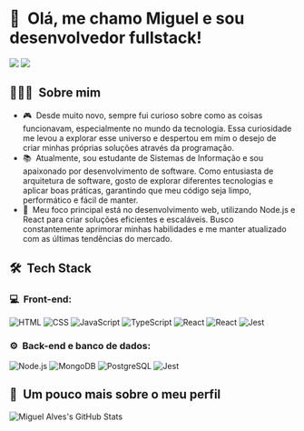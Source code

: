 <h1>👋 &nbsp;Olá, me chamo Miguel e sou desenvolvedor fullstack!</h1>

<a href="https://www.linkedin.com/in/miguel-alvess/"><img src="https://img.shields.io/badge/-Miguel%20Alves-0077B5?style=flat-square&logo=Linkedin&logoColor=white"/></a>
<a href="mailto:miguellalvesiqueira@gmail.com"><img src="https://img.shields.io/badge/-miguellalvesiqueira@gmail.com-D14836?style=flat-square&logo=Gmail&logoColor=white"/></a>

</p>

<h2> 👨🏻‍💻 &nbsp;Sobre mim</h2>

- 🎮 &nbsp;Desde muito novo, sempre fui curioso sobre como as coisas funcionavam, especialmente no mundo da tecnologia. Essa curiosidade me levou a explorar esse universo e despertou em mim o desejo de criar minhas próprias soluções através da programação.
- 📚 &nbsp;Atualmente, sou estudante de Sistemas de Informação e sou apaixonado por desenvolvimento de software. Como entusiasta de arquitetura de software, gosto de explorar diferentes tecnologias e aplicar boas práticas, garantindo que meu código seja limpo, performático e fácil de manter.
- 🚀 &nbsp;Meu foco principal está no desenvolvimento web, utilizando Node.js e React para criar soluções eficientes e escaláveis. Busco constantemente aprimorar minhas habilidades e me manter atualizado com as últimas tendências do mercado.

<h2> 🛠 &nbsp;Tech Stack</h2>
<h3>💻 &nbsp;Front-end:</h3>

![HTML](https://img.shields.io/badge/-HTML-333333?style=flat&logo=HTML5)
![CSS](https://img.shields.io/badge/-CSS-333333?style=flat&logo=CSS3&logoColor=1572B6)
![JavaScript](https://img.shields.io/badge/-JavaScript-333333?style=flat&logo=javascript)
![TypeScript](https://img.shields.io/badge/-TypeScript-333333?style=flat&logo=typescript&logoColor=2D79C7)
![React](https://img.shields.io/badge/-React-333333?style=flat&logo=react)
![React](https://img.shields.io/badge/-React%20Native-333333?style=flat&logo=react)
![Jest](https://img.shields.io/badge/-Jest-333333?style=flat&logo=jest&logoColor=E535AB)

<h3>⚙️ &nbsp;Back-end e banco de dados:</h3>

![Node.js](https://img.shields.io/badge/-Node.js-333333?style=flat&logo=node.js)
![MongoDB](https://img.shields.io/badge/-MongoDB-333333?style=flat&logo=mongodb)
![PostgreSQL](https://img.shields.io/badge/-PostgreSQL-333333?style=flat&logo=postgresql)
![Jest](https://img.shields.io/badge/-Jest-333333?style=flat&logo=jest&logoColor=E535AB)

<h2>🚀 &nbsp;Um pouco mais sobre o meu perfil</h2>

![Miguel Alves's GitHub Stats](https://github-readme-stats.vercel.app/api?username=MiguellAlvess&show_icons=true&theme=dracula)
